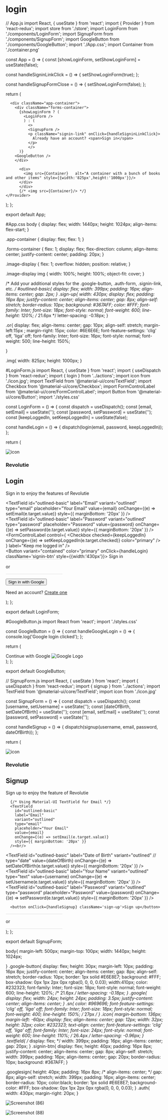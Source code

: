 # login

// App.js
import React, { useState } from 'react';
import { Provider } from 'react-redux';
import store from './store';
import LoginForm from './components/LoginForm';
import SignupForm from './components/SignupForm';
import GoogleButton from './components/GoogleButton';
import './App.css';
import Container from './container.png'

const App = () => {
  const [showLoginForm, setShowLoginForm] = useState(false);

  const handleSigninLinkClick = () => {
    setShowLoginForm(true);
  };

  const handleSignupFormClose = () => {
    setShowLoginForm(false);
  };

  return (
    <Provider store={store}>
        
      <div className="app-container">
        <div className="forms-container">
          {showLoginForm ? (
            <LoginForm />
            ) : (
              <>
              <SignupForm />
              <p className="signin-link" onClick={handleSigninLinkClick}>
                Already have an account? <span>Sign in</span>
              </p>
              </>
          )}
        <GoogleButton />         
        </div>
        
          <div>
            <img src={Container}   alt="A container with a bunch of books and other items" style={{width:'825px',height:'1000px'}}/>
          </div>
          </div>
          {/* <img src={Container}/> */}
    </Provider>
  );
};

export default App;

#App.css
body {
  display: flex;
  width: 1440px;
  height: 1024px;
  align-items: flex-start;
}

.app-container {
  display: flex;
  flex: 1;
}

.forms-container {
  flex: 1;
  display: flex;
  flex-direction: column;
  align-items: center;
  justify-content: center;
  padding: 20px;
}

.image-display {
  flex: 1;
  overflow: hidden;
  position: relative;
}

.image-display img {
  width: 100%;
  height: 100%;
  object-fit: cover;
}

/* Add your additional styles for the .google-button, .auth-form, .signin-link, etc. */
#outlined-basic{
  display: flex;
width: 399px;
padding: 16px;
align-items: center;
gap: 2px;
}
.sign-up{
  width: 430px;
  display: flex;
  padding: 16px 8px;
  justify-content: center;
  align-items: center;
  gap: 8px;
  align-self: stretch;
border-radius: 10px;
background: #367AFF;
color: #FFF;
font-family: Inter;
font-size: 18px;
font-style: normal;
font-weight: 600;
line-height: 120%; /* 21.6px */
letter-spacing: -0.18px;
}


.or{
  display: flex;
align-items: center;
gap: 10px;
align-self: stretch;
margin-left:15px ;
margin-right: 15px;
color: #6E6E6E;
font-feature-settings: 'clig' off, 'liga' off;
font-family: Inter;
font-size: 16px;
font-style: normal;
font-weight: 500;
line-height: 150%; 


}


.img{
  width: 825px;
  height: 1000px;
}



#LoginForm.js
import React, { useState } from 'react';
import { useDispatch } from 'react-redux';
import { login } from '../actions';
import icon from './icon.jpg';
import TextField from '@material-ui/core/TextField';
import Checkbox from '@material-ui/core/Checkbox';
import FormControlLabel from '@material-ui/core/FormControlLabel';
import Button from '@material-ui/core/Button';
import './styles.css'

const LoginForm = () => {
  const dispatch = useDispatch();
  const [email, setEmail] = useState('');
  const [password, setPassword] = useState('');
  const [keepLoggedIn, setKeepLoggedIn] = useState(false);

  const handleLogin = () => {
    dispatch(login(email, password, keepLoggedIn));
  };

  return (
    <div className="auth">
      <div className="icon">
        <img src={icon} alt="icon" />
        <h3>Revolutie</h3>
      </div>
      <h2 className="up">Login</h2>
      <p className="sn">Sign in to enjoy the features of Revolutie</p>
      <div className="textfield">
        <TextField
          id="outlined-basic"
          label="Email"
          variant="outlined"
          type="email"
          placeholder="Your Email"
          value={email}
          onChange={(e) => setEmail(e.target.value)}
          style={{ marginBottom: '20px' }}
        />
        <br />
        <TextField
          id="outlined-basic"
          label="Password"
          variant="outlined"
          type="password"
          placeholder="Password"
          value={password}
          onChange={(e) => setPassword(e.target.value)}
          style={{ marginBottom: '20px' }}
        />
        <br />
        <FormControlLabel
          control={
            <Checkbox
              checked={keepLoggedIn}
              onChange={(e) => setKeepLoggedIn(e.target.checked)}
              color="primary"
            />
          }
          label="Keep me logged in"
        />
        <br />
        <Button variant="contained" color="primary" onClick={handleLogin} className='signin-btn' style={{width:'430px'}}>
          Sign in
        </Button>
        <br />
        <div className='or'><svg xmlns="http://www.w3.org/2000/svg" width="182" height="2" viewBox="0 0 182 2" fill="none">
  <path d="M181.5 1H0" stroke="#D9D9D9"/>
</svg>
     <p className='txt'>or</p>
     <svg xmlns="http://www.w3.org/2000/svg" width="182" height="2" viewBox="0 0 182 2" fill="none">
  <path d="M181.5 1H0" stroke="#D9D9D9"/>
</svg>
</div>
        <Button variant="contained" color="secondary" className='googlesign' style={{color:'black',background:'white',width:'430px'}}>
          Sign in with Google
        </Button>
        <br />
        <p style={{textAlign:'center',marginTop:'32px'}}>
          Need an account? <a href="/signup">Create one</a>
        </p>
      </div>
    </div>
  );
};

export default LoginForm;


#GoogleButton.js
import React from 'react';
import './styles.css'

const GoogleButton = () => {
  const handleGoogleLogin = () => {
    console.log('Google login clicked');
  };

  return (
    <div className="google-button" onClick={handleGoogleLogin}>
      Continue with Google
      <img
        src="https://img.icons8.com/color/48/000000/google-logo.png"
        alt="Google Logo" className='google'
      />
    </div>
  );
};

export default GoogleButton;



// SignupForm.js
import React, { useState } from 'react';
import { useDispatch } from 'react-redux';
import { signup } from '../actions';
import TextField from '@material-ui/core/TextField';
import icon from './icon.jpg'


const SignupForm = () => {
  const dispatch = useDispatch();
  const [username, setUsername] = useState('');
  const [dateOfBirth, setDateOfBirth] = useState('');
  const [email, setEmail] = useState('');
  const [password, setPassword] = useState('');

  const handleSignup = () => {
    dispatch(signup(username, email, password, dateOfBirth));
  };

  return (
    <div className="auth-form">
     <div className="icon">
        <img src={icon} alt="icon" />
        <h3>Revolutie</h3>
      </div>
      <h2 className='up'>Signup</h2>
      <p className='sn'>Sign up to enjoy the feature of Revolutie</p>

      {/* Using Material-UI TextField for Email */}
      <TextField
        id="outlined-basic"
        label="Email"
        variant="outlined"
        type="email"
        placeholder="Your Email"
        value={email}
        onChange={(e) => setEmail(e.target.value)}
        style={{ marginBottom: '20px' }}
      /><br/>

<TextField
        id="outlined-basic"
        label="Date of Birth"
        variant="outlined"
        // type="date"
        value={dateOfBirth}
        onChange={(e) => setDateOfBirth(e.target.value)}
        style={{ marginBottom: '20px' }}
      />
      <br/>
  <TextField
        id="outlined-basic"
        label="Your Name"
        variant="outlined"
        type="text"
        value={username}
        onChange={(e) => setUsername(e.target.value)}
        style={{ marginBottom: '20px' }}
      />
<br/>
<TextField 
        id="outlined-basic"
        label="Password"
        variant="outlined"
        type="password"
        placeholder="Password"
        value={password}
        onChange={(e) => setPassword(e.target.value)}
        style={{ marginBottom: '20px' }}
        /> 
<br/>
      
        
      <button onClick={handleSignup} className='sign-up'>Sign up</button>
<div className='or'><svg xmlns="http://www.w3.org/2000/svg" width="182" height="2" viewBox="0 0 182 2" fill="none">
  <path d="M181.5 1H0" stroke="#D9D9D9"/>
</svg>
     <p className='txt'>or</p>
     <svg xmlns="http://www.w3.org/2000/svg" width="182" height="2" viewBox="0 0 182 2" fill="none">
  <path d="M181.5 1H0" stroke="#D9D9D9"/>
</svg>
</div>
    </div>
  );
};

export default SignupForm;



body{
    margin-left: 500px;
    margin-top: 100px;
    width: 1440px;
    height: 1024px;

}
.google-button{
    display: flex;
height: 30px;
margin-left: 10px;
padding: 16px 8px;
justify-content: center;
align-items: center;
gap: 8px;
align-self: stretch;
border-radius: 10px;
border: 1px solid #E6E8E7;
background: #FFF;
box-shadow: 0px 1px 2px 0px rgba(0, 0, 0, 0.03);
width:410px;
color: #232323;
font-family: Inter;
font-size: 18px;
font-style: normal;
font-weight: 600;
line-height: 120%; /* 21.6px */
letter-spacing: -0.18px;
}
.google{
    display: flex;
width: 24px;
height: 24px;
padding: 3.5px;
justify-content: center;
align-items: center;
}
.sn{
    color: #969696;
font-feature-settings: 'clig' off, 'liga' off;
font-family: Inter;
font-size: 18px;
font-style: normal;
font-weight: 400;
line-height: 150%; /* 27px */
}
.icon{
    margin-bottom: 136px;
    margin-left: -60px;
    display: flex;
align-items: center;
gap: 12px;
width: 32px;
height: 32px;
color: #232323;
text-align: center;
font-feature-settings: 'clig' off, 'liga' off;
font-family: Inter;
font-size: 24px;
font-style: normal;
font-weight: 600;
line-height: 110%; /* 26.4px */
letter-spacing: -0.96px;
}
.textfield{
    /* display: flex; */
width: 399px;
padding: 16px;
align-items: center;
gap: 20px;
}
.signin-btn{
    display: flex;
    height: 40px;
padding: 16px 8px;
justify-content: center;
align-items: center;
gap: 8px;
align-self: stretch;
width: 399px;
padding: 16px;
align-items: center;
gap: 20px;
border-radius: 10px;
background: #367AFF;
}


.googlesign{
    height: 40px;
    padding: 16px 8px;
    /* align-items: center; */
    gap: 8px;
    align-self: stretch;
    width: 399px;
    padding: 16px;
    align-items: center;
    border-radius: 10px;
    color:black;
border: 1px solid #E6E8E7;
background-color: #FFF;
box-shadow: 0px 1px 2px 0px rgba(0, 0, 0, 0.03); 
}
.auth{
    width: 430px;
    margin-right: 20px;
}

![Screenshot (86)](https://github.com/md-umar1/login/assets/93832342/d38ef49f-3d2e-48a5-862b-1663e6c2a154)



![Screenshot (88)](https://github.com/md-umar1/login/assets/93832342/cc1c2bae-80be-4cfd-a11e-dac125c9b4f6)

